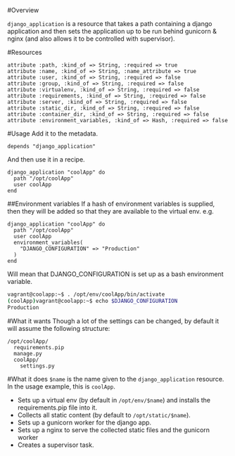 #Overview

`django_application` is a resource that takes a path containing a django
application and then sets the application up to be run behind gunicorn & nginx
(and also allows it to be controlled with supervisor).


#Resources
```
attribute :path, :kind_of => String, :required => true
attribute :name, :kind_of => String, :name_attribute => true
attribute :user, :kind_of => String, :required => false
attribute :group, :kind_of => String, :required => false
attribute :virtualenv, :kind_of => String, :required => false
attribute :requirements, :kind_of => String, :required => false
attribute :server, :kind_of => String, :required => false
attribute :static_dir, :kind_of => String, :required => false
attribute :container_dir, :kind_of => String, :required => false
attribute :environment_variables, :kind_of => Hash, :required => false
```


#Usage
Add it to the metadata.
```
depends "django_application"
```

And then use it in a recipe.
```
django_application "coolApp" do
  path "/opt/coolApp"
  user coolApp
end
```

##Environment variables
If a hash of environment variables is supplied, then they will be added so
that they are available to the virtual env.
e.g.
```
django_application "coolApp" do
  path "/opt/coolApp"
  user coolApp
  environment_variables(
    "DJANGO_CONFIGURATION" => "Production"
  )
end
```
Will mean that DJANGO_CONFIGURATION is set up as a bash environment variable.
```bash
vagrant@coolapp:~$ . /opt/env/coolApp/bin/activate
(coolApp)vagrant@coolapp:~$ echo $DJANGO_CONFIGURATION
Production
```


#What it wants
Though a lot of the settings can be changed, by default it will assume the following structure:
```
/opt/coolApp/
  requirements.pip
  manage.py
  coolApp/
    settings.py
```


#What it does
`$name` is the name given to the `django_application` resource. In the usage example, this is `coolApp`.

* Sets up a virtual env (by default in `/opt/env/$name`) and installs the requirements.pip file into it.
* Collects all static content (by default to `/opt/static/$name`).
* Sets up a gunicorn worker for the django app.
* Sets up a nginx to serve the collected static files and the gunicorn worker
* Creates a supervisor task.

